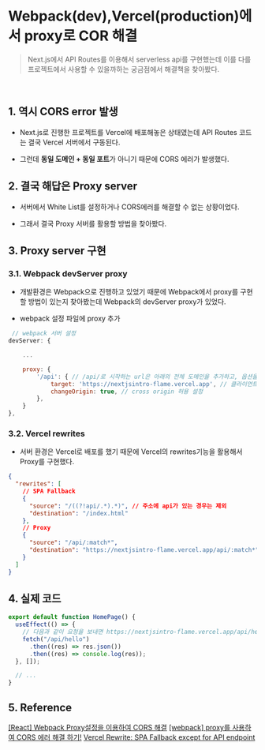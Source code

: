 # Webpack(dev),Vercel(production)에서 proxy로 COR 해결

> Next.js에서 API Routes를 이용해서 serverless api를 구현했는데 이를 다를 프로젝트에서 사용할 수 있을까하는 궁금점에서 해결책을 찾아봤다.

<br />

## 1. 역시 CORS error 발생

- Next.js로 진행한 프로젝트를 Vercel에 배포해놓은 상태였는데 API Routes 코드는 결국 Vercel 서버에서 구동된다.

- 그런데 **동일 도메인 + 동일 포트**가 아니기 때문에 CORS 에러가 발생했다.

## 2. 결국 해답은 Proxy server

- 서버에서 White List를 설정하거나 CORS에러를 해결할 수 없는 상황이었다.

- 그래서 결국 Proxy 서버를 활용할 방법을 찾아봤다.

## 3. Proxy server 구현

### 3.1. Webpack devServer proxy

- 개발환경은 Webpack으로 진행하고 있었기 때문에 Webpack에서 proxy를 구현할 방법이 있는지 찾아봤는데 Webpack의 devServer proxy가 있었다.

- webpack 설정 파일에 proxy 추가

```javascript
 // webpack 서버 설정
devServer: {

    ...

    proxy: {
        '/api': { // /api/로 시작하는 url은 아래의 전체 도메인을 추가하고, 옵션을 적용
            target: 'https://nextjsintro-flame.vercel.app', // 클라이언트에서 api로 보내는 요청은 해당 주소5로 바꿔서 보내겠다 라는 뜻
            changeOrigin: true, // cross origin 허용 설정
        },
    }
},
```

### 3.2. Vercel rewrites

- 서버 환경은 Vercel로 배포를 했기 때문에 Vercel의 rewrites기능을 활용해서 Proxy를 구현했다.

```json
{
  "rewrites": [
    // SPA Fallback
    {
      "source": "/((?!api/.*).*)", // 주소에 api가 있는 경우는 제외
      "destination": "/index.html"
    },
    // Proxy
    {
      "source": "/api/:match*",
      "destination": "https://nextjsintro-flame.vercel.app/api/:match*"
    }
  ]
}
```

## 4. 실제 코드

```jsx
export default function HomePage() {
  useEffect(() => {
    // 다음과 같이 요청을 보내면 https://nextjsintro-flame.vercel.app/api/hello로 요청이 간다.
    fetch("/api/hello")
      .then((res) => res.json())
      .then((res) => console.log(res));
  }, []);

  // ...
}
```

## 5. Reference

[[React] Webpack Proxy설정을 이용하여 CORS 해결](https://jforj.tistory.com/149)
[[webpack] proxy를 사용하여 CORS 에러 해결 하기!](https://velog.io/@jjhstoday/webpack-proxy%EB%A5%BC-%EC%82%AC%EC%9A%A9%ED%95%98%EC%97%AC-CORS-%EC%97%90%EB%9F%AC-%ED%95%B4%EA%B2%B0-%ED%95%98%EA%B8%B0)
[Vercel Rewrite: SPA Fallback except for API endpoint](https://stackoverflow.com/questions/64920230/vercel-rewrite-spa-fallback-except-for-api-endpoint)
